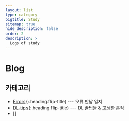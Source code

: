 ```yaml
---
layout: list
type: category
bigtitle: Study
sitemap: true
hide_description: false
order: 2
description: >
  Logs of study
---
```


# Blog

## 카테고리

* [Errors]{:.heading.flip-title} ---  오류 만남 일지
* [DL-tips]{:.heading.flip-title} --- DL 꿀팁들 & 고생한 흔적
* []

[errors]: /errors/
[dL-tips]: /dltips/